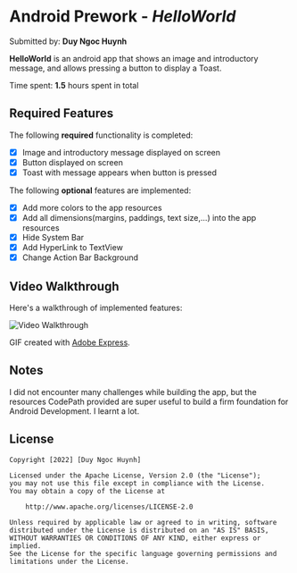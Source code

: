 # Android Prework - *HelloWorld*

Submitted by: **Duy Ngoc Huynh**


**HelloWorld** is an android app that shows an image and introductory message, and allows pressing a button to display a Toast. 

Time spent: **1.5** hours spent in total

## Required Features

The following **required** functionality is completed:

* [x] Image and introductory message displayed on screen
* [x] Button displayed on screen
* [x] Toast with message appears when button is pressed 

The following **optional** features are implemented:

* [x] Add more colors to the app resources
* [x] Add all dimensions(margins, paddings, text size,...) into the app resources
* [x] Hide System Bar
* [x] Add HyperLink to TextView
* [x] Change Action Bar Background

## Video Walkthrough

Here's a walkthrough of implemented features:

<img src='https://i.imgur.com/YD5n7ox.gif' title='Video Walkthrough' width='' alt='Video Walkthrough' />

<!-- Replace this with whatever GIF tool you used! -->
<!-- GIF created with [LiceCap](http://www.cockos.com/licecap/). -->
GIF created with [Adobe Express](https://www.adobe.com/express/feature/video/convert/video-to-gif).
<!-- Other options include:
[Kap](https://getkap.co/) for macOS
[ScreenToGif](https://www.screentogif.com/) for Windows
[peek](https://github.com/phw/peek) for Linux. -->

## Notes

I did not encounter many challenges while building the app, but the resources CodePath provided are super useful to build a firm foundation for Android Development. I learnt a lot.

## License

    Copyright [2022] [Duy Ngoc Huynh]

    Licensed under the Apache License, Version 2.0 (the "License");
    you may not use this file except in compliance with the License.
    You may obtain a copy of the License at

        http://www.apache.org/licenses/LICENSE-2.0

    Unless required by applicable law or agreed to in writing, software
    distributed under the License is distributed on an "AS IS" BASIS,
    WITHOUT WARRANTIES OR CONDITIONS OF ANY KIND, either express or implied.
    See the License for the specific language governing permissions and
    limitations under the License.
